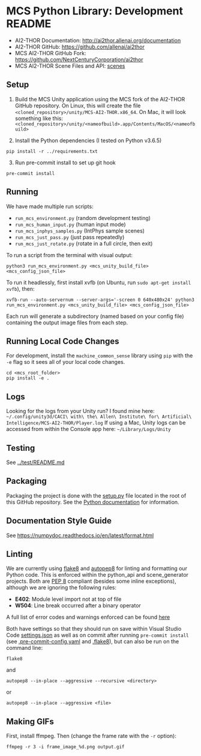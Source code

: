 # MCS Python Library: Development README

- AI2-THOR Documentation: http://ai2thor.allenai.org/documentation
- AI2-THOR GitHub: https://github.com/allenai/ai2thor
- MCS AI2-THOR GitHub Fork: https://github.com/NextCenturyCorporation/ai2thor
- MCS AI2-THOR Scene Files and API: [scenes](./machine_common_sense/scenes)

## Setup

1. Build the MCS Unity application using the MCS fork of the AI2-THOR GitHub repository. On Linux, this will create the file `<cloned_repository>/unity/MCS-AI2-THOR.x86_64`. On Mac, it will look something like this: `<cloned_repository>/unity/<nameofbuild>.app/Contents/MacOS/<nameofbuild>`

2. Install the Python dependencies (I tested on Python v3.6.5)

```
pip install -r ../requirements.txt
```

3. Run pre-commit install to set up git hook

```
pre-commit install
```


## Running

We have made multiple run scripts:

- `run_mcs_environment.py` (random development testing)
- `run_mcs_human_input.py` (human input mode)
- `run_mcs_inphys_samples.py` (IntPhys sample scenes)
- `run_mcs_just_pass.py` (just pass repeatedly)
- `run_mcs_just_rotate.py` (rotate in a full circle, then exit)

To run a script from the terminal with visual output:

```
python3 run_mcs_environment.py <mcs_unity_build_file> <mcs_config_json_file>
```

To run it headlessly, first install xvfb (on Ubuntu, run `sudo apt-get install xvfb`), then:

```
xvfb-run --auto-servernum --server-args='-screen 0 640x480x24' python3 run_mcs_environment.py <mcs_unity_build_file> <mcs_config_json_file>
```

Each run will generate a subdirectory (named based on your config file) containing the output image files from each step.

## Running Local Code Changes

For development, install the `machine_common_sense` library using `pip` with the `-e` flag so it sees all of your local code changes.

```
cd <mcs_root_folder>
pip install -e .
```

## Logs

Looking for the logs from your Unity run? I found mine here: `~/.config/unity3d/CACI\ with\ the\ Allen\ Institute\ for\ Artificial\ Intelligence/MCS-AI2-THOR/Player.log` If using a Mac, Unity logs can be accessed from within the Console app here: `~/Library/Logs/Unity`

## Testing

See [../test/README.md](../test/README.md)

## Packaging

Packaging the project is done with the [setup.py](../../setup.py) file located in the root of this GitHub repository. See the [Python documentation](https://packaging.python.org/tutorials/packaging-projects/) for information.

## Documentation Style Guide

See https://numpydoc.readthedocs.io/en/latest/format.html

## Linting

We are currently using [flake8](https://flake8.pycqa.org/en/latest/) and [autopep8](https://pypi.org/project/autopep8/) for linting and formatting our Python code. This is enforced within the python_api and scene_generator projects. Both are [PEP 8](https://www.python.org/dev/peps/pep-0008/) compliant (besides some inline exceptions), although we are ignoring the following rules:
- **E402**: Module level import not at top of file
- **W504**: Line break occurred after a binary operator

A full list of error codes and warnings enforced can be found [here](https://flake8.pycqa.org/en/latest/user/error-codes.html)

Both have settings so that they should run on save within Visual Studio Code [settings.json](../.vscode/settings.json) as well as on commit after running `pre-commit install` (see [.pre-commit-config.yaml](../../.pre-commit-config.yaml) and [.flake8](../../.flake8)), but can also be run on the command line:


```
flake8
```

and

```
autopep8 --in-place --aggressive --recursive <directory>
```
or
```
autopep8 --in-place --aggressive <file>
```

## Making GIFs

First, install ffmpeg. Then (change the frame rate with the `-r` option):

```
ffmpeg -r 3 -i frame_image_%d.png output.gif
```

